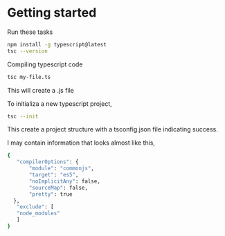 # Getting started

Run these tasks

```sh
npm install -g typescript@latest
tsc --version  
```

Compiling typescript code

```sh
tsc my-file.ts
```

This will create a .js file

To initializa a new typescript project,

```sh
tsc --init
```

This create a project structure with a tsconfig.json file indicating success.

I may contain information that looks almost like this,

```sh
{
   "compilerOptions": {
       "module": "commonjs",
       "target": "es5",
       "noImplicitAny": false,
       "sourceMap": false,
       "pretty": true
  },
   "exclude": [
   "node_modules"
   ]
}
```

